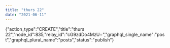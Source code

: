 ```yaml
---
title: "thurs 22"
date: "2021-06-11"
---
```


{"action\_type":"CREATE","title":"thurs 22","node\_id":835,"relay\_id":"cG9zdDo4MzU=","graphql\_single\_name":"post","graphql\_plural\_name":"posts","status":"publish"}
